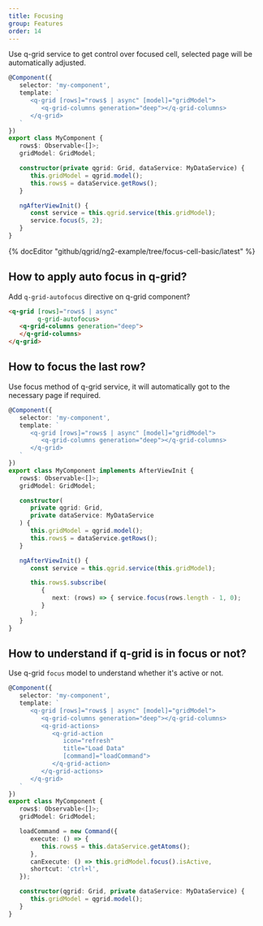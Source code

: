 ```yaml
---
title: Focusing
group: Features
order: 14
---
```


Use q-grid service to get control over focused cell, selected page will be automatically adjusted.

```typescript
@Component({
   selector: 'my-component',
   template: `
      <q-grid [rows]="rows$ | async" [model]="gridModel">
         <q-grid-columns generation="deep"></q-grid-columns>
      </q-grid>
   `
})
export class MyComponent {
   rows$: Observable<[]>;
   gridModel: GridModel;

   constructor(private qgrid: Grid, dataService: MyDataService) {
      this.gridModel = qgrid.model();
      this.rows$ = dataService.getRows();
   }

   ngAfterViewInit() {
      const service = this.qgrid.service(this.gridModel);
      service.focus(5, 2);
   }
}
```

{% docEditor "github/qgrid/ng2-example/tree/focus-cell-basic/latest" %}

## How to apply auto focus in q-grid?

Add `q-grid-autofocus` directive on q-grid component?

```html
<q-grid [rows]="rows$ | async"
        q-grid-autofocus>
   <q-grid-columns generation="deep">
   </q-grid-columns>
</q-grid>
```

## How to focus the last row?

Use focus method of q-grid service, it will automatically got to the necessary page if required.

```typescript
@Component({
   selector: 'my-component',
   template: `
      <q-grid [rows]="rows$ | async" [model]="gridModel">
         <q-grid-columns generation="deep"></q-grid-columns>
      </q-grid>
   `
})
export class MyComponent implements AfterViewInit {
   rows$: Observable<[]>;
   gridModel: GridModel;

   constructor(
      private qgrid: Grid,
      private dataService: MyDataService
   ) {
      this.gridModel = qgrid.model();
      this.rows$ = dataService.getRows();
   }

   ngAfterViewInit() {
      const service = this.qgrid.service(this.gridModel);

      this.rows$.subscribe(
         {
            next: (rows) => { service.focus(rows.length - 1, 0);
         }
      );
   }
}
```

## How to understand if q-grid is in focus or not?

Use q-grid `focus` model to understand whether it's active or not.

```typescript
@Component({
   selector: 'my-component',
   template: `
      <q-grid [rows]="rows$ | async" [model]="gridModel">
         <q-grid-columns generation="deep"></q-grid-columns>
         <q-grid-actions>
            <q-grid-action
               icon="refresh"
               title="Load Data"
               [command]="loadCommand">
            </q-grid-action>
         </q-grid-actions>
      </q-grid>
   `
})
export class MyComponent {
   rows$: Observable<[]>;
   gridModel: GridModel;

   loadCommand = new Command({
      execute: () => {
         this.rows$ = this.dataService.getAtoms();
      },
      canExecute: () => this.gridModel.focus().isActive,
      shortcut: 'ctrl+l',
   });

   constructor(qgrid: Grid, private dataService: MyDataService) {
      this.gridModel = qgrid.model();
   }
}
```

